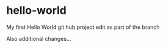 # hello-world
My first Hello World git hub project
edit as part of the branch

Also additional changes...
